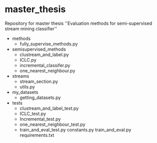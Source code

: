 # master_thesis
Repository for master thesis ''Evaluation methods for semi-supervised stream mining classifier''
- methods
    - fully_supervise_methods.py
- semisupervised_methods
    - clustream_and_label.py
    - ICLC.py
    - incremental_classifer.py
    - one_nearest_neighbour.py
- streams
    - stream_section.py
    - utils.py
- my_datasets
    - getting_datasets.py
- tests
    - clustream_and_label_test.py
    - ICLC_test.py
    - Incremental_test.py
    - one_nearest_neighbour_test.py
    - train_and_eval_test.py
constants.py
train_and_eval.py
requirements.txt

